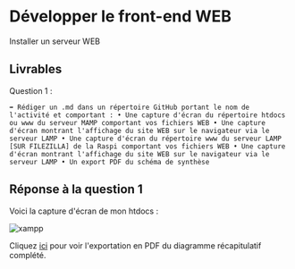 # Développer le front-end WEB

Installer un serveur WEB

## Livrables

Question 1 :

```
➡️ Rédiger un .md dans un répertoire GitHub portant le nom de l'activité et comportant : • Une capture d'écran du répertoire htdocs ou www du serveur MAMP comportant vos fichiers WEB • Une capture d'écran montrant l'affichage du site WEB sur le navigateur via le serveur LAMP • Une capture d'écran du répertoire www du serveur LAMP [SUR FILEZILLA] de la Raspi comportant vos fichiers WEB • Une capture d'écran montrant l'affichage du site WEB sur le navigateur via le serveur LAMP • Un export PDF du schéma de synthèse
```

## Réponse à la question 1

Voici la capture d'écran de mon htdocs :

![xampp](https://i.imgur.com/yaOc0gO.png)

Cliquez [ici](https://github.com/AnthoninB70/anthonin.boisot/blob/main/Developper_le_front-end_WEB/InstallerUnServeurWeb/InstallerUnServeurWeb.pdf) pour voir l'exportation en PDF du diagramme récapitulatif complété.
